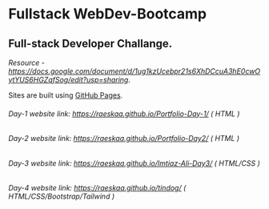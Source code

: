 # Fullstack WebDev-Bootcamp

## Full-stack Developer Challange.
*Resource - https://docs.google.com/document/d/1ug1kzUcebpr21s6XhDCcuA3hE0cwOytYUS6HGZqfSog/edit?usp=sharing*.

Sites are built using [GitHub Pages](https://pages.github.com/).

###### Day-1 website link: https://raeskaa.github.io/Portfolio-Day-1/  ( HTML )
###### Day-2 website link: https://raeskaa.github.io/Portfolio-Day2/   ( HTML )
###### Day-3 website link: https://raeskaa.github.io/Imtiaz-Ali-Day3/  ( HTML/CSS )
###### Day-4 website link: https://raeskaa.github.io/tindog/           ( HTML/CSS/Bootstrap/Tailwind )
